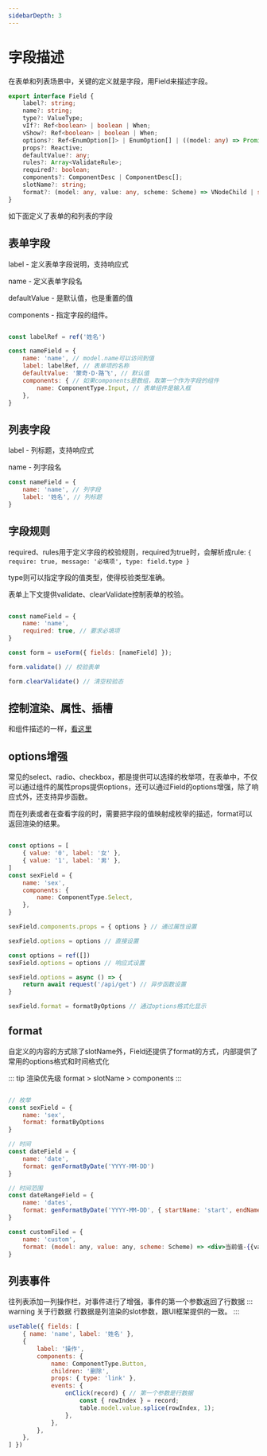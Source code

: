 ```yaml
---
sidebarDepth: 3
---
```


# 字段描述

在表单和列表场景中，关键的定义就是字段，用Field来描述字段。
```ts
export interface Field {
    label?: string;
    name?: string;
    type?: ValueType;
    vIf?: Ref<boolean> | boolean | When;
    vShow?: Ref<boolean> | boolean | When;
    options?: Ref<EnumOption[]> | EnumOption[] | ((model: any) => Promise<EnumOption[]>);
    props?: Reactive;
    defaultValue?: any;
    rules?: Array<ValidateRule>;
    required?: boolean;
    components?: ComponentDesc | ComponentDesc[];
    slotName?: string;
    format?: (model: any, value: any, scheme: Scheme) => VNodeChild | string;
}
```

如下面定义了表单的和列表的字段

<ExampleDoc>
<BaseField>
</BaseField>
<template #code>

<<< @/examples/base/field.jsx

</template>
</ExampleDoc>

## 表单字段
label - 定义表单字段说明，支持响应式

name - 定义表单字段名

defaultValue - 是默认值，也是重置的值

components - 指定字段的组件。

```js

const labelRef = ref('姓名')

const nameField = {
    name: 'name', // model.name可以访问到值
    label: labelRef, // 表单项的名称
    defaultValue: '蒙奇·D·路飞', // 默认值
    components: { // 如果components是数组，取第一个作为字段的组件
        name: ComponentType.Input, // 表单组件是输入框
    },
}
```

## 列表字段
label - 列标题，支持响应式

name - 列字段名

```js
const nameField = {
    name: 'name', // 列字段
    label: '姓名', // 列标题
}
```


## 字段规则
required、rules用于定义字段的校验规则，required为true时，会解析成rule: `{ require: true, message: '必填项', type: field.type }`

type则可以指定字段的值类型，使得校验类型准确。

表单上下文提供validate、clearValidate控制表单的校验。

```js

const nameField = {
    name: 'name',
    required: true, // 要求必填项
}

const form = useForm({ fields: [nameField] });

form.validate() // 校验表单

form.clearValidate() // 清空校验态

```

## 控制渲染、属性、插槽
和组件描述的一样，[看这里](./form)


## options增强
常见的select、radio、checkbox，都是提供可以选择的枚举项，在表单中，不仅可以通过组件的属性props提供options，还可以通过Field的options增强，除了响应式外，还支持异步函数。

而在列表或者在查看字段的时，需要把字段的值映射成枚举的描述，format可以返回渲染的结果。

```js

const options = [
    { value: '0', label: '女' },
    { value: '1', label: '男' },
]
const sexField = {
    name: 'sex',
    components: {
        name: ComponentType.Select,
    },
}

sexField.components.props = { options } // 通过属性设置

sexField.options = options // 直接设置

const options = ref([])
sexField.options = options // 响应式设置

sexField.options = async () => {
    return await request('/api/get') // 异步函数设置
}

sexField.format = formatByOptions // 通过options格式化显示

```

## format
自定义的内容的方式除了slotName外，Field还提供了format的方式，内部提供了常用的options格式和时间格式化

::: tip 渲染优先级
format > slotName > components
:::

```jsx

// 枚举
const sexField = {
    name: 'sex',
    format: formatByOptions
}

// 时间
const dateField = {
    name: 'date',
    format: genFormatByDate('YYYY-MM-DD')
}

// 时间范围
const dateRangeField = {
    name: 'dates',
    format: genFormatByDate('YYYY-MM-DD', { startName: 'start', endName: 'end' })
}

const customFiled = {
    name: 'custom',
    format: (model: any, value: any, scheme: Scheme) => <div>当前值-{{value}}<div>
}

```

## 列表事件
往列表添加一列操作栏，对事件进行了增强，事件的第一个参数返回了行数据
::: warning 关于行数据
行数据是列渲染的slot参数，跟UI框架提供的一致。
:::

```js
useTable({ fields: [
    { name: 'name', label: '姓名' },
    {
        label: '操作',
        components: {
            name: ComponentType.Button,
            children: '删除',
            props: { type: 'link' },
            events: {
                onClick(record) { // 第一个参数是行数据
                    const { rowIndex } = record;
                    table.model.value.splice(rowIndex, 1);
                },
            },
        },
    },
] })
```




